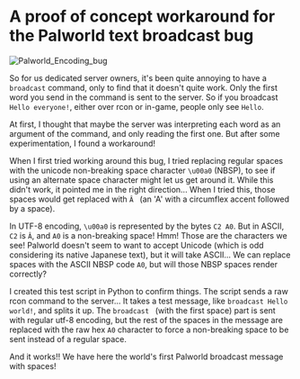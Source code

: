 # A proof of concept workaround for the Palworld text broadcast bug

![Palworld_Encoding_bug](https://github.com/Darkhand81/Palworld_broadcast_encoding_bug/assets/1334381/25cadc75-7da5-4419-b73f-861d2f799ad7)

So for us dedicated server owners, it's been quite annoying to have a `broadcast` command, only to find that it doesn't quite work. Only the first word you send in the command is sent to the server.  So if you broadcast `Hello everyone!`, either over rcon or in-game, people only see `Hello`.

At first, I thought that maybe the server was interpreting each word as an argument of the command, and only reading the first one.  But after some experimentation, I found a workaround!

When I first tried working around this bug, I tried replacing regular spaces with the unicode non-breaking space character `\u00a0` (NBSP), to see if using an alternate space character might let us get around it.  While this didn't work, it pointed me in the right direction... When I tried this, those spaces would get replaced with `Â ` (an 'A' with a circumflex accent followed by a space).

In UTF-8 encoding, `\u00a0` is represented by the bytes `C2 A0`. But in ASCII, `C2` is `Â`, and `A0` is a non-breaking space! Hmm! Those are the characters we see!  Palworld doesn't seem to want to accept Unicode (which is odd considering its native Japanese text), but it will take ASCII...  We can replace spaces with the ASCII NBSP code `A0`, but will those NBSP spaces render correctly?

I created this test script in Python to confirm things.  The script sends a raw rcon command to the server... It takes a test message, like `broadcast Hello world!`, and splits it up. The `broadcast ` (with the first space) part is sent with regular utf-8 encoding, but the rest of the spaces in the message are replaced with the raw hex `A0` character to force a non-breaking space to be sent instead of a regular space.

And it works!! We have here the world's first Palworld broadcast message with spaces!
